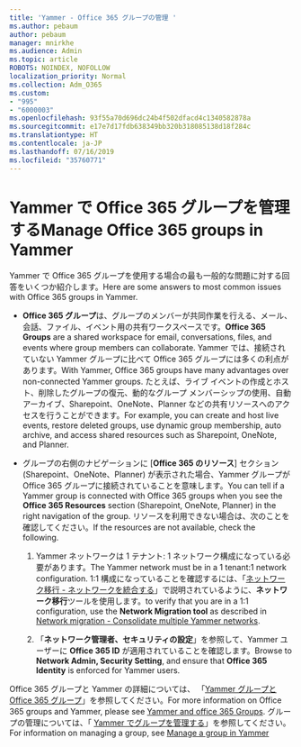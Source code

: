 ```yaml
---
title: 'Yammer - Office 365 グループの管理 '
ms.author: pebaum
author: pebaum
manager: mnirkhe
ms.audience: Admin
ms.topic: article
ROBOTS: NOINDEX, NOFOLLOW
localization_priority: Normal
ms.collection: Adm_O365
ms.custom:
- "995"
- "6000003"
ms.openlocfilehash: 93f55a70d696dc24b4f502dfacd4c1340582878a
ms.sourcegitcommit: e17e7d17fdb638349bb320b318085138d18f284c
ms.translationtype: HT
ms.contentlocale: ja-JP
ms.lasthandoff: 07/16/2019
ms.locfileid: "35760771"
---
```

# <a name="manage-office-365-groups-in-yammer"></a><span data-ttu-id="57a54-102">Yammer で Office 365 グループを管理する</span><span class="sxs-lookup"><span data-stu-id="57a54-102">Manage Office 365 groups in Yammer</span></span>

<span data-ttu-id="57a54-103">Yammer で Office 365 グループを使用する場合の最も一般的な問題に対する回答をいくつか紹介します。</span><span class="sxs-lookup"><span data-stu-id="57a54-103">Here are some answers to most common issues with Office 365 groups in Yammer.</span></span>

* <span data-ttu-id="57a54-104">**Office 365 グループ**は、グループのメンバーが共同作業を行える、メール、会話、ファイル、イベント用の共有ワークスペースです。</span><span class="sxs-lookup"><span data-stu-id="57a54-104">**Office 365 Groups** are a shared workspace for email, conversations, files, and events where group members can collaborate.</span></span> <span data-ttu-id="57a54-105">Yammer では、接続されていない Yammer グループに比べて Office 365 グループには多くの利点があります。</span><span class="sxs-lookup"><span data-stu-id="57a54-105">With Yammer, Office 365 groups have many advantages over non-connected Yammer groups.</span></span> <span data-ttu-id="57a54-106">たとえば、ライブ イベントの作成とホスト、削除したグループの復元、動的なグループ メンバーシップの使用、自動アーカイブ、Sharepoint、OneNote、Planner などの共有リソースへのアクセスを行うことができます。</span><span class="sxs-lookup"><span data-stu-id="57a54-106">For example, you can create and host live events, restore deleted groups, use dynamic group membership, auto archive, and access shared resources such as Sharepoint, OneNote, and Planner.</span></span>

* <span data-ttu-id="57a54-107">グループの右側のナビゲーションに [**Office 365 のリソース**] セクション (Sharepoint、OneNote、Planner) が表示された場合、Yammer グループが Office 365 グループに接続されていることを意味します。</span><span class="sxs-lookup"><span data-stu-id="57a54-107">You can tell if a Yammer group is connected with Office 365 groups when you see the **Office 365 Resources** section (Sharepoint, OneNote, Planner) in the right navigation of the group.</span></span> <span data-ttu-id="57a54-108">リソースを利用できない場合は、次のことを確認してください。</span><span class="sxs-lookup"><span data-stu-id="57a54-108">If the resources are not available, check the following.</span></span>

  1. <span data-ttu-id="57a54-109">Yammer ネットワークは 1 テナント: 1 ネットワーク構成になっている必要があります。</span><span class="sxs-lookup"><span data-stu-id="57a54-109">The Yammer network must be in a 1 tenant:1 network configuration.</span></span> <span data-ttu-id="57a54-110">1:1 構成になっていることを確認するには、「[ネットワーク移行 - ネットワークを統合する](https://docs.microsoft.com/yammer/configure-your-yammer-network/consolidate-multiple-yammer-networks)」で説明されているように、**ネットワーク移行**ツールを使用します。</span><span class="sxs-lookup"><span data-stu-id="57a54-110">to verify that you are in a 1:1 configuration, use the **Network Migration tool** as described in [Network migration - Consolidate multiple Yammer networks](https://docs.microsoft.com/yammer/configure-your-yammer-network/consolidate-multiple-yammer-networks).</span></span>

  2. <span data-ttu-id="57a54-111">「**ネットワーク管理者、セキュリティの設定**」を参照して、Yammer ユーザーに **Office 365 ID** が適用されていることを確認します。</span><span class="sxs-lookup"><span data-stu-id="57a54-111">Browse to **Network Admin, Security Setting**, and ensure that **Office 365 Identity** is enforced for Yammer users.</span></span>

<span data-ttu-id="57a54-112">Office 365 グループと Yammer の詳細については、 「[Yammer グループと Office 365 グループ](https://docs.microsoft.com/ja-JP/yammer/manage-yammer-groups/yammer-and-office-365-groups?redirectSourcePath=%252fen-us%252farticle%252fYammer-and-Office-365-Groups-d8c239dc-a48b-47ab-b85e-6b4b8191a869)」を参照してください。</span><span class="sxs-lookup"><span data-stu-id="57a54-112">For more information on Office 365 groups and Yammer, please see [Yammer and office 365 Groups](https://docs.microsoft.com/en-us/yammer/manage-yammer-groups/yammer-and-office-365-groups?redirectSourcePath=%252fen-us%252farticle%252fYammer-and-Office-365-Groups-d8c239dc-a48b-47ab-b85e-6b4b8191a869).</span></span> <span data-ttu-id="57a54-113">グループの管理については、「 [Yammer でグループを管理する](https://support.office.com/article/Manage-a-group-in-Yammer-6e05c6d6-5548-4c88-89cd-e6757a514ef2)」を参照してください。</span><span class="sxs-lookup"><span data-stu-id="57a54-113">For information on managing a group, see [Manage a group in Yammer](https://support.office.com/article/Manage-a-group-in-Yammer-6e05c6d6-5548-4c88-89cd-e6757a514ef2)</span></span>
